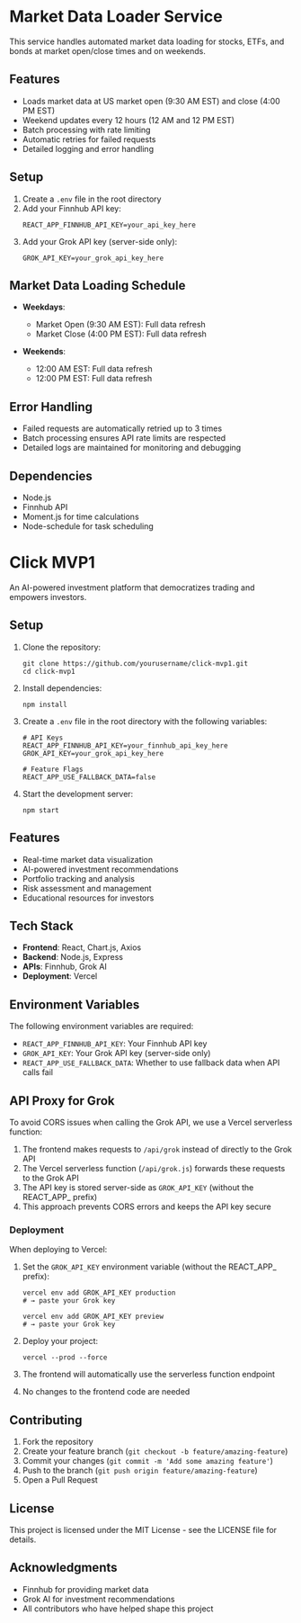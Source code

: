 # Market Data Loader Service

This service handles automated market data loading for stocks, ETFs, and bonds at market open/close times and on weekends.

## Features

- Loads market data at US market open (9:30 AM EST) and close (4:00 PM EST)
- Weekend updates every 12 hours (12 AM and 12 PM EST)
- Batch processing with rate limiting
- Automatic retries for failed requests
- Detailed logging and error handling

## Setup

1. Create a `.env` file in the root directory
2. Add your Finnhub API key:
   ```
   REACT_APP_FINNHUB_API_KEY=your_api_key_here
   ```
3. Add your Grok API key (server-side only):
   ```
   GROK_API_KEY=your_grok_api_key_here
   ```

## Market Data Loading Schedule

- **Weekdays**:
  - Market Open (9:30 AM EST): Full data refresh
  - Market Close (4:00 PM EST): Full data refresh

- **Weekends**:
  - 12:00 AM EST: Full data refresh
  - 12:00 PM EST: Full data refresh

## Error Handling

- Failed requests are automatically retried up to 3 times
- Batch processing ensures API rate limits are respected
- Detailed logs are maintained for monitoring and debugging

## Dependencies

- Node.js
- Finnhub API
- Moment.js for time calculations
- Node-schedule for task scheduling

# Click MVP1

An AI-powered investment platform that democratizes trading and empowers investors.

## Setup

1. Clone the repository:
   ```
   git clone https://github.com/yourusername/click-mvp1.git
   cd click-mvp1
   ```

2. Install dependencies:
   ```
   npm install
   ```

3. Create a `.env` file in the root directory with the following variables:
   ```
   # API Keys
   REACT_APP_FINNHUB_API_KEY=your_finnhub_api_key_here
   GROK_API_KEY=your_grok_api_key_here
   
   # Feature Flags
   REACT_APP_USE_FALLBACK_DATA=false
   ```

4. Start the development server:
   ```
   npm start
   ```

## Features

- Real-time market data visualization
- AI-powered investment recommendations
- Portfolio tracking and analysis
- Risk assessment and management
- Educational resources for investors

## Tech Stack

- **Frontend**: React, Chart.js, Axios
- **Backend**: Node.js, Express
- **APIs**: Finnhub, Grok AI
- **Deployment**: Vercel

## Environment Variables

The following environment variables are required:

- `REACT_APP_FINNHUB_API_KEY`: Your Finnhub API key
- `GROK_API_KEY`: Your Grok API key (server-side only)
- `REACT_APP_USE_FALLBACK_DATA`: Whether to use fallback data when API calls fail

## API Proxy for Grok

To avoid CORS issues when calling the Grok API, we use a Vercel serverless function:

1. The frontend makes requests to `/api/grok` instead of directly to the Grok API
2. The Vercel serverless function (`/api/grok.js`) forwards these requests to the Grok API
3. The API key is stored server-side as `GROK_API_KEY` (without the REACT_APP_ prefix)
4. This approach prevents CORS errors and keeps the API key secure

### Deployment

When deploying to Vercel:

1. Set the `GROK_API_KEY` environment variable (without the REACT_APP_ prefix):
   ```
   vercel env add GROK_API_KEY production
   # → paste your Grok key
   
   vercel env add GROK_API_KEY preview
   # → paste your Grok key
   ```

2. Deploy your project:
   ```
   vercel --prod --force
   ```

3. The frontend will automatically use the serverless function endpoint
4. No changes to the frontend code are needed

## Contributing

1. Fork the repository
2. Create your feature branch (`git checkout -b feature/amazing-feature`)
3. Commit your changes (`git commit -m 'Add some amazing feature'`)
4. Push to the branch (`git push origin feature/amazing-feature`)
5. Open a Pull Request

## License

This project is licensed under the MIT License - see the LICENSE file for details.

## Acknowledgments

- Finnhub for providing market data
- Grok AI for investment recommendations
- All contributors who have helped shape this project 